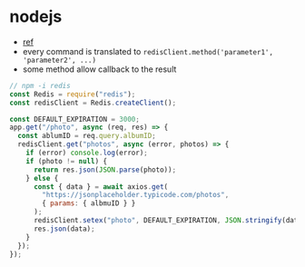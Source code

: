 # nodejs

- [ref](https://github.com/redis/node-redis)
- every command is translated to `redisClient.method('parameter1', 'parameter2', ...)`
- some method allow callback to the result

```js
// npm -i redis
const Redis = require("redis");
const redisClient = Redis.createClient();

const DEFAULT_EXPIRATION = 3000;
app.get("/photo", async (req, res) => {
  const ablumID = req.query.albumID;
  redisClient.get("photos", async (error, photos) => {
    if (error) console.log(error);
    if (photo != null) {
      return res.json(JSON.parse(photo));
    } else {
      const { data } = await axios.get(
        "https://jsonplaceholder.typicode.com/photos",
        { params: { albmuID } }
      );
      redisClient.setex("photo", DEFAULT_EXPIRATION, JSON.stringify(data));
      res.json(data);
    }
  });
});
```
